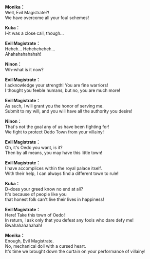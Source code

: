 # 

  
**Monika：**  
Well, Evil Magistrate?!  
We have overcome all your foul schemes!  
  
**Kuka：**  
I-it was a close call, though...  
  
**Evil Magistrate：**  
Heheh... Heheheheheh...  
Ahahahahahahah!  
  
**Ninon：**  
Wh-what is it now?  
  
**Evil Magistrate：**  
I acknowledge your strength! You are fine warriors!  
I thought you feeble humans, but no, you are much more!  
  
**Evil Magistrate：**  
As such, I will grant you the honor of serving me.  
Submit to my will, and you will have all the authority you desire!  
  
**Ninon：**  
That's not the goal any of us have been fighting for!  
We fight to protect Oedo Town from your villainy!  
  
**Evil Magistrate：**  
Oh, it's Oedo you want, is it?  
Then by all means, you may have this little town!  
  
**Evil Magistrate：**  
I have accomplices within the royal palace itself.  
With their help, I can always find a different town to rule!  
  
**Kuka：**  
D-does your greed know no end at all?  
It's because of people like you  
that honest folk can't live their lives in happiness!  
  
**Evil Magistrate：**  
Here! Take this town of Oedo!  
In return, I ask only that you defeat any fools who dare defy me!  
Bwahahahahahah!  
  
**Monika：**  
Enough, Evil Magistrate.  
No, mechanical doll with a cursed heart.  
It's time we brought down the curtain on your performance of villainy!  
